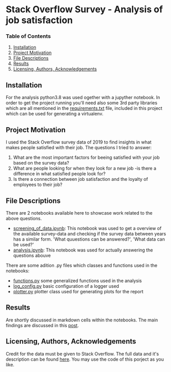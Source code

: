 # Stack Overflow Survey - Analysis of job satisfaction

### Table of Contents
1. [Installation](#installation)
2. [Project Motivation](#project-motivation)
3. [File Descriptions](#file-descriptions)
4. [Results](#results)
5. [Licensing, Authors, Acknowledgements](#licensing,-authors,-acknowledgements)


## Installation
For the analysis python3.8 was used ogether with a jupyther notebook. In order to get the project running you'll need also some 3rd party libraries which are all mentioned in the [requirements.txt](./requirements.txt) file, included in this project which can be used for generating a virtualenv.


## Project Motivation
I used the Stack Overflow survey data of 2019 to find insights in what makes people satisfied with their job. The questions I tried to answer:

1. What are the most important factors for beeing satisfied with your job based on the survey data?
2. What are people looking for when they look for a new job -is there a difference in what satisfied people look for?
3. Is there a connection between job satisfaction and the loyalty of employees to their job?


## File Descriptions
There are 2 notebooks available here to showcase work related to the above questions.
* [screening_of_data.ipynb](./screening_of_data.ipynb): This notebook was used to get a overview of the available survey-data and checking if the survey data between years has a similar form. 'What quuestions can be answered?', 'What data can be used?'
* [analysis.ipynb](./analysis.ipynb): This notebook was used for actually answering the questions abouve

There are some adition .py files which classes and functions used in the notebooks:
* [functions.py](./functions.py) some generalized functions used in the analysis
* [log_config.py](./log_config.py) basic configuration of a logger used
* [plotter.py](./plotter.py) plotter class used for generating plots for the report


## Results
Are shortly discussed in markdown cells within the notebooks. The main findings are discussed in this [post]().


## Licensing, Authors, Acknowledgements
Credit for the data must be given to Stack Overflow. The full data and it's description can be found [here](https://insights.stackoverflow.com/survey). You may use the code of this porject as you like.

